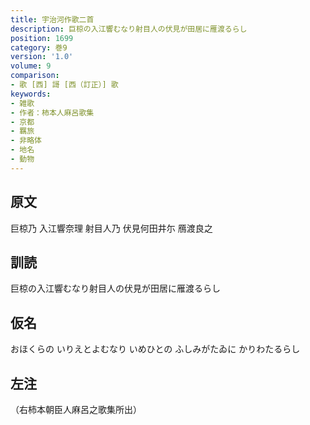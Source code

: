 ```yaml
---
title: 宇治河作歌二首
description: 巨椋の入江響むなり射目人の伏見が田居に雁渡るらし
position: 1699
category: 巻9
version: '1.0'
volume: 9
comparison:
- 歌 [西] 謌 [西（訂正）] 歌
keywords:
- 雑歌
- 作者：柿本人麻呂歌集
- 京都
- 羈旅
- 非略体
- 地名
- 動物
---
```


## 原文

巨椋乃 入江響奈理 射目人乃 伏見何田井尓 鴈渡良之

## 訓読

巨椋の入江響むなり射目人の伏見が田居に雁渡るらし

## 仮名

おほくらの いりえとよむなり いめひとの ふしみがたゐに かりわたるらし

## 左注

（右柿本朝臣人麻呂之歌集所出）
